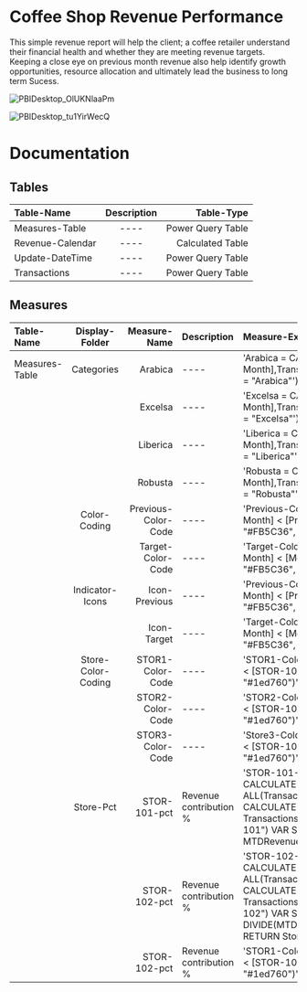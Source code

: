# Coffee Shop Revenue Performance

This simple revenue report will help the client; a coffee retailer understand their
financial health and whether they are meeting revenue targets. Keeping a close eye on previous
month revenue also help identify growth opportunities, resource allocation and ultimately lead
the business to long term Sucess.

![PBIDesktop_OlUKNlaaPm](https://github.com/BrianGwayi/Coffee-Shop-Revenue-PowerBI/assets/115585139/33c60224-0e7f-453c-9233-c07c251fdc48)

![PBIDesktop_tu1YirWecQ](https://github.com/BrianGwayi/Coffee-Shop-Revenue-PowerBI/assets/115585139/07a7cbd9-4957-44e3-bc11-f35243ed4fa9)


# Documentation
## Tables
| Table-Name  | Description  | Table-Type |
| :------------ |:---------------:| -----:|
| Measures-Table | ---- | Power Query Table|
| Revenue-Calendar | ---- | Calculated Table|
| Update-DateTime | ---- | Power Query Table |
| Transactions | ----  | Power Query Table|

## Measures
| Table-Name  | Display-Folder  | Measure-Name | Description | Measure-Expression |
| :------------ |:---------------:| -----:|:------------| :------------|
| Measures-Table | Categories | Arabica | ---- | 'Arabica = CALCULATE([Current-Month],Transactions[product_category] = "Arabica"') |
| | | Excelsa | ---- | 'Excelsa = CALCULATE([Current-Month],Transactions[product_category] = "Excelsa"') |
| | | Liberica | ---- | 'Liberica = CALCULATE([Current-Month],Transactions[product_category] = "Liberica"') |
| | | Robusta | ---- | 'Robusta = CALCULATE([Current-Month],Transactions[product_category] = "Robusta"') |
| | Color-Coding | Previous-Color-Code | ---- | 'Previous-Color-Code = IF([Current-Month] < [Previous-Month], "#FB5C36", "#1ed760")') |
| | | Target-Color-Code | ---- | 'Target-Color-Code = IF([Current-Month] < [Monthly-Target], "#FB5C36", "#1ed760")') |
| | Indicator-Icons | Icon-Previous | ---- | 'Previous-Color-Code = IF([Current-Month] < [Previous-Month], "#FB5C36", "#1ed760")') |
| | | Icon-Target | ---- | 'Target-Color-Code = IF([Current-Month] < [Monthly-Target], "#FB5C36", "#1ed760")') |
| | Store-Color-Coding | STOR1-Color-Code | ---- | 'STOR1-Color-Code = IF([STOR-101] < [STOR-101-Tar], "#FB5C36", "#1ed760")') |
| | | STOR2-Color-Code | ---- | 'STOR2-Color-Code = IF([STOR-102] < [STOR-102-Tar], "#FB5C36", "#1ed760")') |
| | | STOR3-Color-Code | ---- | 'Store3-Color-Code = IF([STOR-103] < [STOR-103-Tar], "#FB5C36", "#1ed760")') |
| | Store-Pct | STOR-101-pct | Revenue contribution % | 'STOR-101-Pct = var MTDRevenue = CALCULATE([Current-Month], ALL(Transactions) VAR STOR101 = CALCULATE([Current-Month], Transactions[store_location] = "STOR 101") VAR STOR = DIVIDE(STOR101, MTDRevenue) RETURN STOR' |
| | | STOR-102-pct | Revenue contribution % | 'STOR-102-Pct = var MTDRevenue = CALCULATE([Current-Month], ALL(Transactions)) VAR MTDStore1 = CALCULATE([Current-Month], Transactions[store_location] = "STOR-102") VAR Store1Pct = DIVIDE(MTDStore1, MTDRevenue) RETURN Store1Pct')' |
| | | STOR-102-pct | Revenue contribution % | 'STOR1-Color-Code = IF([STOR-101] < [STOR-101-Tar], "#FB5C36", "#1ed760")') |

